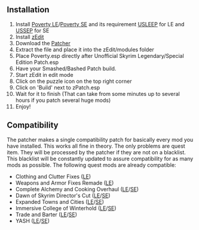 ## Installation
1. Install [Poverty LE](https://www.nexusmods.com/skyrim/mods/96891)/[Poverty SE](https://www.nexusmods.com/skyrimspecialedition/mods/24712) and its requirement [USLEEP](https://www.nexusmods.com/skyrim/mods/71214) for LE and [USSEP](https://www.nexusmods.com/skyrimspecialedition/mods/266) for SE
2. Install [zEdit](https://github.com/z-edit/zedit/releases)
3. Download the [Patcher](https://github.com/Elscrux/Poverty-by-evrymetul-Automated-xEdit-zEdit-Patcher/releases)
4. Extract the file and place it into the zEdit/modules folder
5. Place Poverty.esp directly after Unofficial Skyrim Legendary/Special Edition Patch.esp
6. Have your Smashed/Bashed Patch build.
7. Start zEdit in edit mode
8. Click on the puzzle icon on the top right corner
9. Click on 'Build' next to zPatch.esp
10. Wait for it to finish (That can take from some minutes up to several hours if you patch several huge mods)
11. Enjoy!

## Compatibility
The patcher makes a single compatibility patch for basically every mod you have installed. This works all fine in theory.
The only problems are quest item. They will be processed by the patcher if they are not on a blacklist.
This blacklist will be constantly updated to assure compatibility for as many mods as possible.
The following quest mods are already compatible:
* Clothing and Clutter Fixes ([LE](https://www.nexusmods.com/skyrim/mods/43053))
* Weapons and Armor Fixes Remade ([LE](https://www.nexusmods.com/skyrim/mods/34093))
* Complete Alchemy and Cooking Overhaul ([LE](https://www.nexusmods.com/skyrim/mods/69306)/[SE](https://www.nexusmods.com/skyrimspecialedition/mods/19924))
* Dawn of Skyrim Director's Cut ([LE](https://www.nexusmods.com/skyrim/mods/77794)/[SE](https://www.nexusmods.com/skyrimspecialedition/mods/9074))
* Expanded Towns and Cities ([LE](https://www.nexusmods.com/skyrim/mods/13608)/[SE](https://www.nexusmods.com/skyrimspecialedition/mods/13552))
* Immersive College of Winterhold ([LE](https://www.nexusmods.com/skyrim/mods/36849)/[SE](https://www.nexusmods.com/skyrimspecialedition/mods/17004))
* Trade and Barter ([LE](https://www.nexusmods.com/skyrim/mods/34612)/[SE](https://www.nexusmods.com/skyrimspecialedition/mods/23081))
* YASH ([LE](https://www.nexusmods.com/skyrim/mods/32562)/[SE](https://www.nexusmods.com/skyrimspecialedition/mods/2430))
